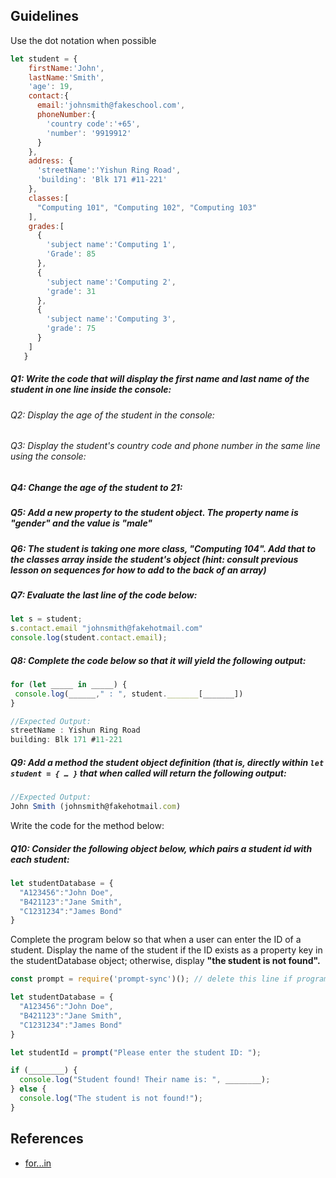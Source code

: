 
## Guidelines
Use the dot notation when possible

```js
let student = {
    firstName:'John',
    lastName:'Smith',
    'age': 19,
    contact:{
      email:'johnsmith@fakeschool.com',
      phoneNumber:{
        'country code':'+65',
        'number': '9919912'
      }
    },
    address: {
      'streetName':'Yishun Ring Road',
      'building': 'Blk 171 #11-221'
    },
    classes:[
      "Computing 101", "Computing 102", "Computing 103"
    ],
    grades:[
      {
        'subject name':'Computing 1',
        'Grade': 85
      },
      {
        'subject name':'Computing 2',
        'grade': 31
      },
      {
        'subject name':'Computing 3',
        'grade': 75
      }
    ]
   }
 ```
   
##### Q1: Write the code that will display the first name and last name of the student in one line inside the console:


###### Q2: Display the age of the student in the console:

###### Q3: Display the student's country code and phone number in the same line using the console:

##### Q4: Change the age of the student to 21:

##### Q5: Add a new property to the student object. The property name is "gender" and the value is "male"

##### Q6: The student is taking one more class, "Computing 104". Add that to the classes array inside the student's object (hint: consult previous lesson on sequences for how to add to the back of an array)

##### Q7: Evaluate the last line of the code below:
```js
let s = student;
s.contact.email "johnsmith@fakehotmail.com"
console.log(student.contact.email); 
```

##### Q8: Complete the code below so that it will yield the following output:
```js
for (let _____ in _____) {
 console.log(______," : ", student._______[_______])
}

//Expected Output:
streetName : Yishun Ring Road
building: Blk 171 #11-221
```

##### Q9: Add a method the student object definition (that is, directly within `let student = { … }` that when called will return the following output:
```js
//Expected Output:
John Smith (johnsmith@fakehotmail.com) 
```
Write the code for the method below:


##### Q10: Consider the following object below, which pairs a student id with each student:
```js
let studentDatabase = {
  "A123456":"John Doe",
  "B421123":"Jane Smith",
  "C1231234":"James Bond"
}
```
Complete the program below so that when a user can enter the ID of a student. Display the name of the student if the ID exists as a property key in the studentDatabase object; otherwise, display **"the student is not found".**

```js
const prompt = require('prompt-sync')(); // delete this line if programming in repl.it

let studentDatabase = {
  "A123456":"John Doe",
  "B421123":"Jane Smith",
  "C1231234":"James Bond"
}

let studentId = prompt("Please enter the student ID: ");

if (________) {
  console.log("Student found! Their name is: ", ________);
} else {
  console.log("The student is not found!");
}
```

## References
- [for...in](https://developer.mozilla.org/en-US/docs/Web/JavaScript/Reference/Statements/for...in)